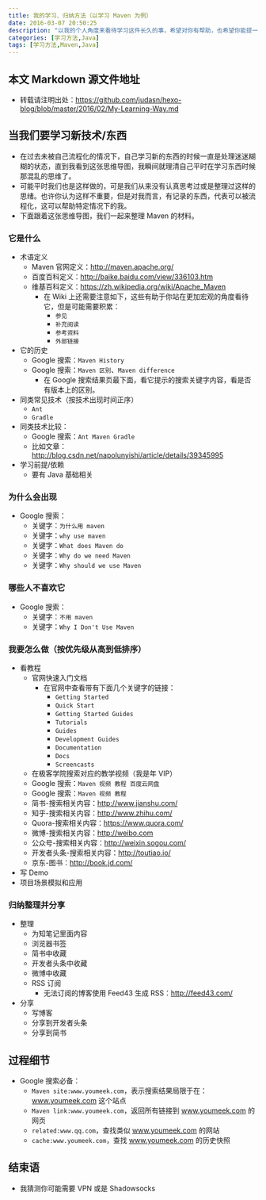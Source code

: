 ```yaml
---
title: 我的学习、归纳方法（以学习 Maven 为例）
date: 2016-03-07 20:50:25
description: "以我的个人角度来看待学习这件长久的事，希望对你有帮助，也希望你能提一下你的意见"
categories: [学习方法,Java]
tags: [学习方法,Maven,Java]
---
```



<!-- more -->

## 本文 Markdown 源文件地址

- 转载请注明出处：<https://github.com/judasn/hexo-blog/blob/master/2016/02/My-Learning-Way.md>

## 当我们要学习新技术/东西

- 在过去未被自己流程化的情况下，自己学习新的东西的时候一直是处理迷迷糊糊的状态，直到我看到这张思维导图，我瞬间就理清自己平时在学习东西时候那混乱的思维了。
- 可能平时我们也是这样做的，可是我们从来没有认真思考过或是整理过这样的思绪。也许你认为这样不重要，但是对我而言，有记录的东西，代表可以被流程化，这可以帮助特定情况下的我。
- 下面跟着这张思维导图，我们一起来整理 Maven 的材料。


### 它是什么


- 术语定义
    - Maven 官网定义：<http://maven.apache.org/>
    - 百度百科定义：<http://baike.baidu.com/view/336103.htm>
    - 维基百科定义：<https://zh.wikipedia.org/wiki/Apache_Maven>
        - 在 Wiki 上还需要注意如下，这些有助于你站在更加宏观的角度看待它，但是可能需要积累：
            - `参见`
            - `补充阅读`
            - `参考资料`
            - `外部链接`
- 它的历史
    - Google 搜索：`Maven History`
    - Google 搜索：`Maven 区别`、`Maven difference`
        - 在 Google 搜索结果页最下面，看它提示的搜索关键字内容，看是否有版本上的区别。
- 同类常见技术（按技术出现时间正序）
    - `Ant`
    - `Gradle`
- 同类技术比较：
    - Google 搜索：`Ant Maven Gradle`
    - 比如文章：<http://blog.csdn.net/napolunyishi/article/details/39345995>
- 学习前提/依赖
    - 要有 Java 基础相关

### 为什么会出现

- Google 搜索：
    - 关键字：`为什么用 maven`
    - 关键字：`why use maven`
    - 关键字：`What does Maven do`
    - 关键字：`Why do we need Maven`
    - 关键字：`Why should we use Maven`

### 哪些人不喜欢它

- Google 搜索：
    - 关键字：`不用 maven`
    - 关键字：`Why I Don't Use Maven`

### 我要怎么做（按优先级从高到低排序）

- 看教程
    - 官网快速入门文档
        - 在官网中查看带有下面几个关键字的链接：
            - `Getting Started`
            - `Quick Start`
            - `Getting Started Guides`
            - `Tutorials`
            - `Guides`
            - `Development Guides`
            - `Documentation`
            - `Docs`
            - `Screencasts`
    - 在极客学院搜索对应的教学视频（我是年 VIP）
    - Google 搜索：`Maven 视频 教程 百度云网盘`    
    - Google 搜索：`Maven 视频 教程`
    - 简书-搜索相关内容：<http://www.jianshu.com/>
    - 知乎-搜索相关内容：<http://www.zhihu.com/>
    - Quora-搜索相关内容：<https://www.quora.com/>
    - 微博-搜索相关内容：<http://weibo.com>
    - 公众号-搜索相关内容：<http://weixin.sogou.com/>
    - 开发者头条-搜索相关内容：<http://toutiao.io/>
    - 京东-图书：<http://book.jd.com/>
- 写 Demo
- 项目场景模拟和应用


### 归纳整理并分享

- 整理
    - 为知笔记里面内容
    - 浏览器书签
    - 简书中收藏
    - 开发者头条中收藏
    - 微博中收藏
    - RSS 订阅
        - 无法订阅的博客使用 Feed43 生成 RSS：<http://feed43.com/>
- 分享
    - 写博客
    - 分享到开发者头条
    - 分享到简书


## 过程细节

- Google 搜索必备：
    - `Maven site:www.youmeek.com`，表示搜索结果局限于在：www.youmeek.com 这个站点
    - `Maven link:www.youmeek.com`，返回所有链接到 www.youmeek.com 的网页
    - `related:www.qq.com`，查找类似 www.youmeek.com 的网站
    - `cache:www.youmeek.com`，查找 www.youmeek.com 的历史快照
     
     
## 结束语

- 我猜测你可能需要 VPN 或是 Shadowsocks